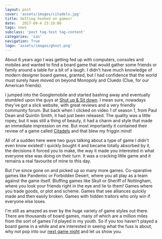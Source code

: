 ```yaml
---
layout: post
cover: 'assets/images/citadels.jpg'
title: Getting hooked on games!
date:   2017-09-4 23:18:00
tags: news
subclass: 'post tag-test tag-content'
categories: 'ian'
navigation: True
logo: 'assets/images/ghost.png'
---
```



About 6 years ago I was getting fed up with computers, consoles and mobiles and wanted to find a board game that would gather some friends or family around a table for a bit of a laugh.  I didn't have much knowledge of modern designer board games, granted, but I had confidence that the world must surely have moved on beyond Monopoly and Cluedo (Clue, for our American friends).  

I jumped into the Googlemobile and started bashing away and eventually stumbled upon the guys at [Shut up & Sit down](https://www.shutupandsitdown.com).  I mean sure, nowadays they've got a slick website, with great reviews and a very friendly community forum.  But back when I clicked on video 1 of season 1, from Paul Dean and Quintin Smith, it had just been released.  The quality was a little ropey, but it was still a thing of beauty, it had a charm and style that made an immediate impression on me. But most importantly it contained their review of a game called [Citadels](https://youtu.be/okviYD6hbc8) and that blew my friggin mind!

All of a sudden here were two guys talking about a type of game I didn't even know existed! I quickly bought it and became totally absorbed by it, the decisions it forced you to make, the way it made you interested in what everyone else was doing on their turn.  It was a cracking little game and it remains a real favourite of mine to this day.  

But I've since gone on and picked up so many more games.  Co-operative games like Pandemic or Forbidden Desert, where you all play as a team against the game itself.  Bluffing games like Skull or Sheriff of Nottingham, where you look your friends right in the eye and lie to them!  Games where you trade goods, or plot and scheme.  Games that see alliances quickly made and then easily broken. Games with hidden traitors who only win if everyone else loses.

I'm still as amazed as ever by the huge variety of game styles out there.  There are thousands of board games, many of which are a million miles from the sort of games I'd played in my youth.  So if you too haven't played a board game in a while and are interested in seeing what the fuss is about, why not pop into our [next game night](http://meetu.ps/3cWShQ) and let us show you.  